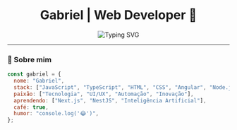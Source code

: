 <h1 align="center">Gabriel | Web Developer 🚀</h1>

<p align="center">
  <img src="https://readme-typing-svg.demolab.com?font=Fira+Code&pause=1000&center=true&vCenter=true&width=435&lines=Desenvolvedor+Web+Full+Stack;Apaixonado+por+Tecnologia+e+Código;Vamos+criar+algo+incrível+juntos!" alt="Typing SVG" />
</p>

---

### 🧠 Sobre mim

```js
const gabriel = {
  nome: "Gabriel",
  stack: ["JavaScript", "TypeScript", "HTML", "CSS", "Angular", "Node.js"],
  paixão: ["Tecnologia", "UI/UX", "Automação", "Inovação"],
  aprendendo: ["Next.js", "NestJS", "Inteligência Artificial"],
  café: true,
  humor: "console.log('😂')",
};


